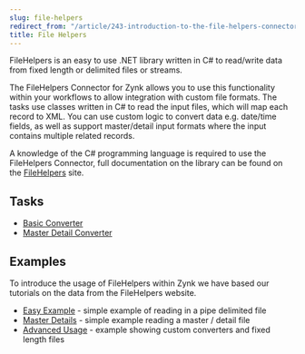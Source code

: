 ```yaml
---
slug: file-helpers
redirect_from: "/article/243-introduction-to-the-file-helpers-connector"
title: File Helpers
---
```

FileHelpers is an easy to use .NET library written in C# to read/write data from fixed length or delimited files or streams.

The FileHelpers Connector for Zynk allows you to use this functionality within your workflows to allow integration with custom file formats. The tasks use classes written in C# to read the input files, which will map each record to XML. You can use custom logic to convert data e.g. date/time fields, as well as support master/detail input formats where the input contains multiple related records.

A knowledge of the C# programming language is required to use the FileHelpers Connector, full documentation on the library can be found on the [FileHelpers](http://www.filehelpers.com/) site.

## Tasks
 * [Basic Converter](basic-converter)
 * [Master Detail Converter](master-detail-converter)

## Examples
To introduce the usage of FileHelpers within Zynk we have based our tutorials on the data from the FileHelpers website.

 * [Easy Example](630-file-helpers-basics) - simple example of reading in a pipe delimited file
 * [Master Details](245-master-detail-converter) - simple example reading a master / detail file
 * [Advanced Usage](632-file-helpers-advanced-usage) - example showing custom converters and fixed length files